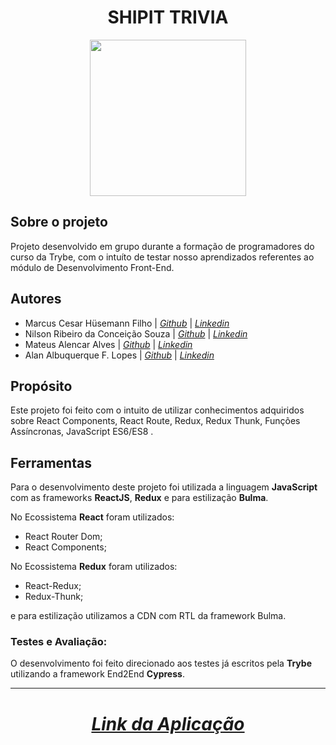 <div align="center">
 
# SHIPIT TRIVIA

</div>
<div align="center">
  <img  width="250"  height="250"   src="https://cdn-images-1.medium.com/max/1200/1*OJAuAh5qU6DoJTvt7s7lpw.png">
</div>

## Sobre o projeto

Projeto desenvolvido em grupo durante a formação de programadores do curso da Trybe, com o intuíto de testar nosso aprendizados referentes ao módulo de Desenvolvimento Front-End.

## Autores

 - Marcus Cesar Hüsemann Filho | [*Github*](https://github.com/Marcuscps19) | [*Linkedin*](https://www.linkedin.com/in/marcus-husemann/)
- Nilson Ribeiro da Conceição Souza | *[Github](https://github.com/NilsonRCS)* | [*Linkedin*](https://www.linkedin.com/in/nilson-ribeiro-60a72616b/)
- Mateus Alencar Alves | *[Github](https://github.com/mateus2a)* | *[Linkedin](https://www.linkedin.com/in/mateus-alencar/)*
- Alan Albuquerque F. Lopes | *[Github](https://github.com/offpepe)* | [*Linkedin*](https://www.linkedin.com/in/alan-albuquerque-f-lopes-aa404b206/)

## Propósito

Este projeto foi feito com o intuito de utilizar conhecimentos adquiridos sobre React Components, React Route, Redux, Redux Thunk, Funções Assíncronas, JavaScript ES6/ES8 .

## Ferramentas

Para o desenvolvimento deste projeto foi utilizada a linguagem **JavaScript** com as frameworks **ReactJS**, **Redux** e para estilização **Bulma**. 

No Ecossistema **React** foram utilizados:

- React Router Dom;
- React Components;

No Ecossistema **Redux** foram utilizados:

- React-Redux;
- Redux-Thunk;

e para estilização utilizamos a CDN com RTL da framework Bulma.

### Testes e Avaliação:
O desenvolvimento foi feito direcionado aos testes já escritos pela **Trybe** utilizando a framework End2End **Cypress**.

---
<div align="center">
 
  # *[Link da Aplicação](https://shipit-trivia.netlify.app/)*
 
</div>

